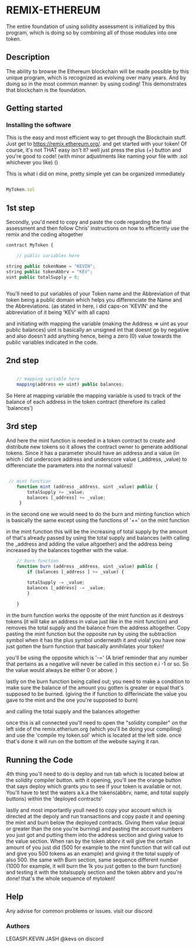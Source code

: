 # REMIX-ETHEREUM

The entire foundation of using solidity assessment is initialized by this program, which is doing so by combining all of those modules into one token.

## Description
The ability to browse the Ethereum blockchain will be made possible by this unique program, which is recognized as evolving over many years. And by doing so in the most common manner: by using coding! This demonstrates that blockchain is the foundation.


## Getting started
 ### Installing the software
   This is the easy and most efficient way to get through the Blockchain stuff. Just get to https://remix.ethereum.org/. and get started with your token! Of course, it's not THAT easy isn't it? well just press the plus (+) button and you're good to code! (with minor adjustments like naming your file with .sol whichever you like) ()

   This is what i did on mine, pretty simple yet can be organized immediately
```javascript

MyToken.sol

   ```

## 1st step
  Secondly, you'd need to copy and paste the code regarding the final assessment and then follow Chris' instructions on how to efficiently use the remix and the coding altogether
```javascript
contract MyToken {

    // public variables here

string public tokenName = "KEVIN";
string public tokenAbbrv = "KEV";
uint public totalSupply = 0;



```

You'll need to put variables of your Token name and the Abbreviation of that token being a public domain which helps you differenciate the Name and the Abbreviations. (as stated in here, i did caps-on 'KEVIN' and the abbreviation of it being 'KEV' with all caps) 

and initiating with mapping the variable (making the Address => uint as your public balances) 
uint is basically an unsigned int that doesnt go by negative and also doesn't add anything hence, being a zero (0) value towards the public variables indicated in the code.
## 2nd step


```javascript

    // mapping variable here
    mapping(address => uint) public balances;

```
So Here at mapping variable the mapping variable is used to track of the balance of each address in the token contract
(therefore its called 'balances')

## 3rd step

And here the mint function is needed in a token contract to create and distribute new tokens so it allows the contract owner to generate additional tokens. Since it has a parameter should have an address and a value (in which i did underscore address and underscore value (_address, _value) to differenciate the parameters into the normal values)!

```javascript

 // mint function
    function mint (address _address, uint _value) public {
        totalSupply += _value;
        balances [_address] += _value;
     }
```
in the second one we would need to do the burn and minting function which is basically the same except using the functions of  '+=' on the mint function 

in the mint function this will be the increasing of total supply by the amount of that's already passed by using the total supply and balances (with calling the _address and adding the value altgoether) and the address being increased by the balances together with the value. 



```javascript
    // burn function
    function burn (address _address, uint _value) public {
        if (balances [_address ] >= _value) {

        totalSupply -= _value;
        balances [_address] -= _value;
        }
        
    }

```

in the burn function works the opposite of the mint function as it destroys tokens (it will take an address in value just like in the mint function) and removes the total supply and the balance from the address altogether. Copy pasting the mint function but the opposite run by using the subtraction symbol when it has the plus symbol underneath it and viola! you have now just gotten the burn function that basically annihilates your token!

you'll be using the opposite which is '-=' (A brief reminder that any number that pertains as a negative will never be called in this section e.i -1 or so. So the value would always be either 0 or above. )

lastly on the burn function being called out; you need to make a condition to make sure the balance of the amount you gotten is greater or equal that's supposed to be burned.
(giving the if function to differinciate the value you gave to the mint and the one you're supposed to burn)

and calling the total supply and the balances altogether

once this is all connected you'll need to open the "solidity compiler" on the left side of the remix.etherium.org (which you'll be doing your compiling) and use the 'compile my token.sol' which is located at the left side. once that's done it will run on the bottom of the website saying it ran. 


## Running the Code


4th thing you'll need to do is deploy and run tab which is located below at the solidity compiler button. with it opening, you'll see the orange button that says deploy which grants you to see if your token is available or not. You'll have to test the waters a.k.a the tokens(abbrv, name, and total supply buttons) within the 'deployed contracts'

lastly and most importantly youll need to copy your account which is directed at the depoly and run transactions and copy paste it and opening the mint and burn below the deployed contracts. Giving them value (equal or greater than the one you're burning) and pasting the account numbers you just got and putting them into the address section and giving value to the value section. When ran by the token abbrv it will give the certain amount of you just did (500 for example to the mint function that will call out and give you 500 tokens as an example) and giving it the total supply of also 500. the same with Burn section, same sequence different number (1000 for example, it will burn the 1k you just gotten to the burn function) and testing it with the totalsupply section and the token abbrv and you're done! that's the whole sequence of mytoken! 

## Help

Any advise for common problems or issues. visit our discord

 ### Authors
   LEGASPI.KEVIN JASH
   @kevs on discord
